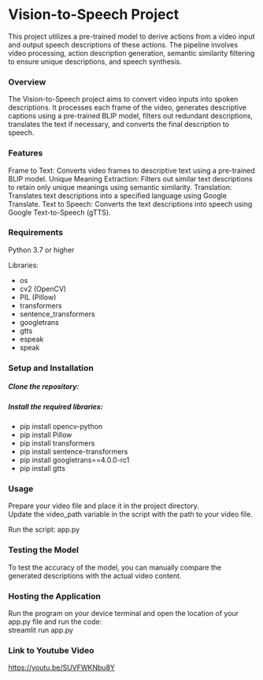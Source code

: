 # Vision-to-Speech Project
This project utilizes a pre-trained model to derive actions from a video input and output speech descriptions of these actions. The pipeline involves video processing, action description generation, semantic similarity filtering to ensure unique descriptions, and speech synthesis.


### Overview
The Vision-to-Speech project aims to convert video inputs into spoken descriptions. It processes each frame of the video, generates descriptive captions using a pre-trained BLIP model, filters out redundant descriptions, translates the text if necessary, and converts the final description to speech.

### Features
Frame to Text: Converts video frames to descriptive text using a pre-trained BLIP model.
Unique Meaning Extraction: Filters out similar text descriptions to retain only unique meanings using semantic similarity.
Translation: Translates text descriptions into a specified language using Google Translate.
Text to Speech: Converts the text descriptions into speech using Google Text-to-Speech (gTTS).

### Requirements
Python 3.7 or higher

Libraries:

- os
- cv2 (OpenCV)
- PIL (Pillow)
- transformers
- sentence_transformers
- googletrans
- gtts
- espeak
- speak

### Setup and Installation

##### Clone the repository:
##### Install the required libraries:
- pip install opencv-python
- pip install Pillow
- pip install transformers
- pip install sentence-transformers
- pip install googletrans==4.0.0-rc1
- pip install gtts

### Usage
Prepare your video file and place it in the project directory.    
Update the video_path variable in the script with the path to your video file.

Run the script:
app.py

### Testing the Model
To test the accuracy of the model, you can manually compare the generated descriptions with the actual video content. 


### Hosting the Application
Run the program on your device terminal and open the location of your app.py file and run the code:    
streamlit run app.py

### Link to Youtube Video
https://youtu.be/SUVFWKNbu8Y
